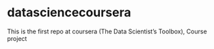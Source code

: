 ﻿# datasciencecoursera
This is the first repo at coursera (The Data Scientist’s Toolbox), Course project
